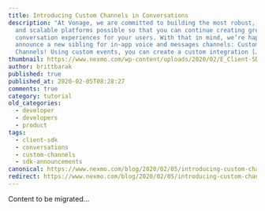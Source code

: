 ```yaml
---
title: Introducing Custom Channels in Conversations
description: "At Vonage, we are committed to building the most robust, flexible
  and scalable platforms possible so that you can continue creating great
  conversation experiences for your users. With that in mind, we’re happy to
  announce a new sibling for in-app voice and messages channels: Custom
  Channels! Using custom events, you can create a custom integration […]"
thumbnail: https://www.nexmo.com/wp-content/uploads/2020/02/E_Client-SDK-Update_1200x600.png
author: brittbarak
published: true
published_at: 2020-02-05T08:28:27
comments: true
category: tutorial
old_categories:
  - developer
  - developers
  - product
tags:
  - client-sdk
  - conversations
  - custom-channels
  - sdk-announcements
canonical: https://www.nexmo.com/blog/2020/02/05/introducing-custom-channel-in-conversations-dr
redirect: https://www.nexmo.com/blog/2020/02/05/introducing-custom-channel-in-conversations-dr
---
```

Content to be migrated...